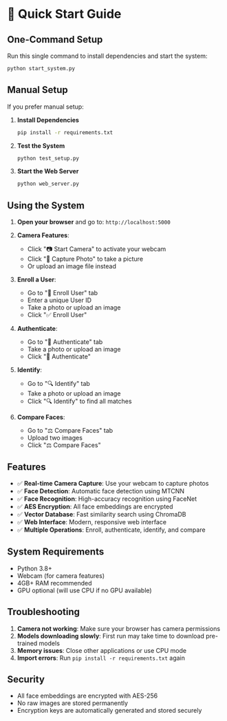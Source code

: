 # 🚀 Quick Start Guide

## One-Command Setup

Run this single command to install dependencies and start the system:

```bash
python start_system.py
```

## Manual Setup

If you prefer manual setup:

1. **Install Dependencies**
   ```bash
   pip install -r requirements.txt
   ```

2. **Test the System**
   ```bash
   python test_setup.py
   ```

3. **Start the Web Server**
   ```bash
   python web_server.py
   ```

## Using the System

1. **Open your browser** and go to: `http://localhost:5000`

2. **Camera Features**:
   - Click "📷 Start Camera" to activate your webcam
   - Click "📸 Capture Photo" to take a picture
   - Or upload an image file instead

3. **Enroll a User**:
   - Go to "👤 Enroll User" tab
   - Enter a unique User ID
   - Take a photo or upload an image
   - Click "✅ Enroll User"

4. **Authenticate**:
   - Go to "🔐 Authenticate" tab
   - Take a photo or upload an image
   - Click "🔐 Authenticate"

5. **Identify**:
   - Go to "🔍 Identify" tab
   - Take a photo or upload an image
   - Click "🔍 Identify" to find all matches

6. **Compare Faces**:
   - Go to "⚖️ Compare Faces" tab
   - Upload two images
   - Click "⚖️ Compare Faces"

## Features

- ✅ **Real-time Camera Capture**: Use your webcam to capture photos
- ✅ **Face Detection**: Automatic face detection using MTCNN
- ✅ **Face Recognition**: High-accuracy recognition using FaceNet
- ✅ **AES Encryption**: All face embeddings are encrypted
- ✅ **Vector Database**: Fast similarity search using ChromaDB
- ✅ **Web Interface**: Modern, responsive web interface
- ✅ **Multiple Operations**: Enroll, authenticate, identify, and compare

## System Requirements

- Python 3.8+
- Webcam (for camera features)
- 4GB+ RAM recommended
- GPU optional (will use CPU if no GPU available)

## Troubleshooting

1. **Camera not working**: Make sure your browser has camera permissions
2. **Models downloading slowly**: First run may take time to download pre-trained models
3. **Memory issues**: Close other applications or use CPU mode
4. **Import errors**: Run `pip install -r requirements.txt` again

## Security

- All face embeddings are encrypted with AES-256
- No raw images are stored permanently
- Encryption keys are automatically generated and stored securely